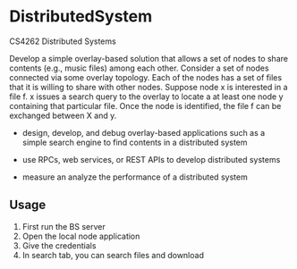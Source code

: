 # DistributedSystem
CS4262 Distributed Systems

Develop a simple overlay-based solution that allows a set of nodes to share contents (e.g., music files) among each other. Consider a set of nodes connected via some overlay topology. Each of the nodes has a set of files that it is willing to share with other nodes. Suppose node x is interested in a file f. x issues a  search query to the overlay to locate a at least one node y containing that particular file. Once the node is identified, the file f can be exchanged between X and y.

* design, develop, and debug overlay-based applications such as a simple search engine to find contents in a distributed system

* use RPCs, web services, or REST APIs to develop distributed systems

* measure an analyze the performance of a distributed system

## Usage
1. First run the BS server
2. Open the local node application
3. Give the credentials
4. In search tab, you can search files and download
